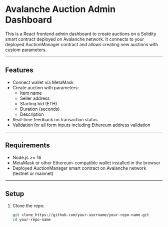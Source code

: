 # Avalanche Auction Admin Dashboard

This is a React frontend admin dashboard to create auctions on a Solidity smart contract deployed on Avalanche network. It connects to your deployed AuctionManager contract and allows creating new auctions with custom parameters.

---

## Features

- Connect wallet via MetaMask
- Create auction with parameters:
  - Item name
  - Seller address
  - Starting bid (ETH)
  - Duration (seconds)
  - Description
- Real-time feedback on transaction status
- Validation for all form inputs including Ethereum address validation

---

## Requirements

- Node.js >= 16
- MetaMask or other Ethereum-compatible wallet installed in the browser
- Deployed AuctionManager smart contract on Avalanche network (testnet or mainnet)

---

## Setup

1. Clone the repo:

   ```bash
   git clone https://github.com/your-username/your-repo-name.git
   cd your-repo-name
